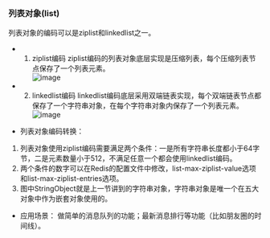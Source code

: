 ## <h3 id="redis_data_structure_2">列表对象(list)</h3>

列表对象的编码可以是ziplist和linkedlist之一。

* 1. ziplist编码
ziplist编码的列表对象底层实现是压缩列表，每个压缩列表节点保存了一个列表元素。<br/>
![image](https://user-images.githubusercontent.com/87458342/132521213-ac18414b-b7d4-4d29-9368-f5b267395a01.png)
 
* 2. linkedlist编码
linkedlist编码底层采用双端链表实现，每个双端链表节点都保存了一个字符串对象，在每个字符串对象内保存了一个列表元素。<br/>
![image](https://user-images.githubusercontent.com/87458342/132521303-9a8b7ea6-2995-4e9e-85ad-d9692e4427fc.png)
 
* 列表对象编码转换：
1. 列表对象使用ziplist编码需要满足两个条件：一是所有字符串长度都小于64字节，二是元素数量小于512，不满足任意一个都会使用linkedlist编码。
2. 两个条件的数字可以在Redis的配置文件中修改，list-max-ziplist-value选项和list-max-ziplist-entries选项。
3. 图中StringObject就是上一节讲到的字符串对象，字符串对象是唯一个在五大对象中作为嵌套对象使用的。
 
* 应用场景：
做简单的消息队列的功能；最新消息排行等功能（比如朋友圈的时间线）。
